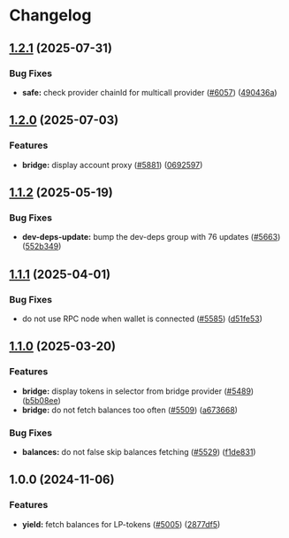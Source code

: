 # Changelog

## [1.2.1](https://github.com/cowprotocol/cowswap/compare/multicall-v1.2.0...multicall-v1.2.1) (2025-07-31)


### Bug Fixes

* **safe:** check provider chainId for multicall provider ([#6057](https://github.com/cowprotocol/cowswap/issues/6057)) ([490436a](https://github.com/cowprotocol/cowswap/commit/490436a6b482f75876e471ba45ff1f7e02017ca0))

## [1.2.0](https://github.com/cowprotocol/cowswap/compare/multicall-v1.1.2...multicall-v1.2.0) (2025-07-03)


### Features

* **bridge:** display account proxy ([#5881](https://github.com/cowprotocol/cowswap/issues/5881)) ([0692597](https://github.com/cowprotocol/cowswap/commit/0692597adf45b469b5a547057b64e79296714ee2))

## [1.1.2](https://github.com/cowprotocol/cowswap/compare/multicall-v1.1.1...multicall-v1.1.2) (2025-05-19)


### Bug Fixes

* **dev-deps-update:** bump the dev-deps group with 76 updates ([#5663](https://github.com/cowprotocol/cowswap/issues/5663)) ([552b349](https://github.com/cowprotocol/cowswap/commit/552b349f53762a01ccf008e9a2083248424cbafa))

## [1.1.1](https://github.com/cowprotocol/cowswap/compare/multicall-v1.1.0...multicall-v1.1.1) (2025-04-01)


### Bug Fixes

* do not use RPC node when wallet is connected ([#5585](https://github.com/cowprotocol/cowswap/issues/5585)) ([d51fe53](https://github.com/cowprotocol/cowswap/commit/d51fe5394f6c13ed28ac1725331bfb505b8275a5))

## [1.1.0](https://github.com/cowprotocol/cowswap/compare/multicall-v1.0.0...multicall-v1.1.0) (2025-03-20)


### Features

* **bridge:** display tokens in selector from bridge provider ([#5489](https://github.com/cowprotocol/cowswap/issues/5489)) ([b5b08ee](https://github.com/cowprotocol/cowswap/commit/b5b08ee8da9c1746bd3b2147444c2090afdf3950))
* **bridge:** do not fetch balances too often ([#5509](https://github.com/cowprotocol/cowswap/issues/5509)) ([a673668](https://github.com/cowprotocol/cowswap/commit/a6736681aadc2e1e42dea3ca13827728976e4ce2))


### Bug Fixes

* **balances:** do not false skip balances fetching ([#5529](https://github.com/cowprotocol/cowswap/issues/5529)) ([f1de831](https://github.com/cowprotocol/cowswap/commit/f1de831143689d12cea15f0348d00561d77bcf68))

## 1.0.0 (2024-11-06)


### Features

* **yield:** fetch balances for LP-tokens ([#5005](https://github.com/cowprotocol/cowswap/issues/5005)) ([2877df5](https://github.com/cowprotocol/cowswap/commit/2877df52be2fd519a20157a1cd91a2e18e954dae))
